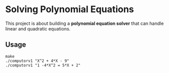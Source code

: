 # Solving Polynomial Equations

This project is about building a **polynomial equation solver** that can handle linear and quadratic equations.

## Usage
```
make
./computorv1 "X^2 + 4*X - 9"
./computorv1 "1 -4*X^2 = 5*X + 2"
```
